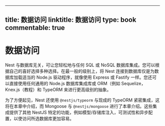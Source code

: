 
---
title: 数据访问
linktitle: 数据访问
type: book
commentable: true
---

# 数据访问

Nest 与数据库无关，可让您轻松地与任何 SQL 或 NoSQL 数据库集成。您可以根据自己的喜好选择多种选择。在最一般的级别上，将 Nest 连接到数据库仅是为数据库加载适当的 Node.js 驱动程序，就像使用 Express 或 Fastify 一样。您还可以直接使用任何通用的 Node.js 数据库集成库或 ORM（例如 Sequelize，Knex.js（教程）和 TypeORM 来进行更高级别的抽象。

为了方便起见，Nest 还使用 `@nestjs/typeorm` 与现成的 TypeORM 紧密集成，这将在本章中介绍，而 Mongoose 与 `@nestjs/mongoose` 进行了本章介绍。这些集成提供了其他 NestJS 特定的功能，例如模型/存储库注入，可测试性和异步配置，以使访问所选数据库更加容易。

    